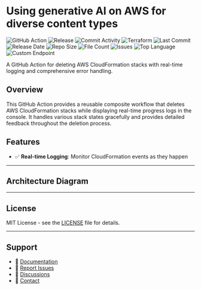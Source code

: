# Using generative AI on AWS for diverse content types

![GitHub Action](https://img.shields.io/badge/GitHub-Action-blue?logo=github)&nbsp;![Release](https://github.com/subhamay-bhattacharyya/0802-gen-ai-tf/actions/workflows/release.yaml/badge.svg)&nbsp;![Commit Activity](https://img.shields.io/github/commit-activity/t/subhamay-bhattacharyya/0802-gen-ai-tf)&nbsp;![Terraform](https://img.shields.io/badge/AWS-Terraform-orange?logo=amazonaws)&nbsp;![Last Commit](https://img.shields.io/github/last-commit/subhamay-bhattacharyya/0802-gen-ai-tf)&nbsp;![Release Date](https://img.shields.io/github/release-date/subhamay-bhattacharyya/0802-gen-ai-tf)&nbsp;![Repo Size](https://img.shields.io/github/repo-size/subhamay-bhattacharyya/0802-gen-ai-tf)&nbsp;![File Count](https://img.shields.io/github/directory-file-count/subhamay-bhattacharyya/0802-gen-ai-tf)&nbsp;![Issues](https://img.shields.io/github/issues/subhamay-bhattacharyya/0802-gen-ai-tf)&nbsp;![Top Language](https://img.shields.io/github/languages/top/subhamay-bhattacharyya/0802-gen-ai-tf)&nbsp;![Custom Endpoint](https://img.shields.io/endpoint?url=https://gist.githubusercontent.com/bsubhamay/6e636b199dfc84d662656f39f467803d/raw/0802-gen-ai-tf.json?)


A GitHub Action for deleting AWS CloudFormation stacks with real-time logging and comprehensive error handling.

## Overview

This GitHub Action provides a reusable composite workflow that deletes AWS CloudFormation stacks while displaying real-time progress logs in the console. It handles various stack states gracefully and provides detailed feedback throughout the deletion process.

## Features

- ✅ **Real-time Logging**: Monitor CloudFormation events as they happen

---

## Architecture Diagram


---

## License

MIT License - see the [LICENSE](LICENSE) file for details.

---

## Support

- 📖 [Documentation](https://github.com/subhamay-bhattacharyya/0802-gen-ai-tf/wiki)
- 🐛 [Report Issues](https://github.com/subhamay-bhattacharyya/0802-gen-ai-tf/issues)
- 💬 [Discussions](https://github.com/subhamay-bhattacharyya/0802-gen-ai-tf/discussions)
- 📧 [Contact](mailto:support@subhamay.aws@gmail.com)
